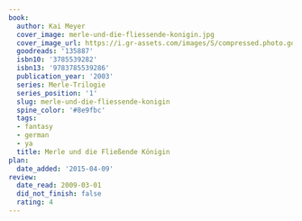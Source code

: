 ```yaml
---
book:
  author: Kai Meyer
  cover_image: merle-und-die-fliessende-konigin.jpg
  cover_image_url: https://i.gr-assets.com/images/S/compressed.photo.goodreads.com/books/1172072564l/135887.jpg
  goodreads: '135887'
  isbn10: '3785539282'
  isbn13: '9783785539286'
  publication_year: '2003'
  series: Merle-Trilogie
  series_position: '1'
  slug: merle-und-die-fliessende-konigin
  spine_color: '#8e9fbc'
  tags:
  - fantasy
  - german
  - ya
  title: Merle und die Fließende Königin
plan:
  date_added: '2015-04-09'
review:
  date_read: 2009-03-01
  did_not_finish: false
  rating: 4
---
```


